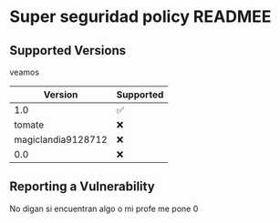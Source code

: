 # Super seguridad policy READMEE

## Supported Versions

veamos

| Version | Supported          |
| ------- | ------------------ |
| 1.0   | :white_check_mark: |
| tomate   | :x:                |
| magiclandia9128712   | :x: |
| 0.0   | :x:                |

## Reporting a Vulnerability

No digan si encuentran algo o mi profe me pone 0
